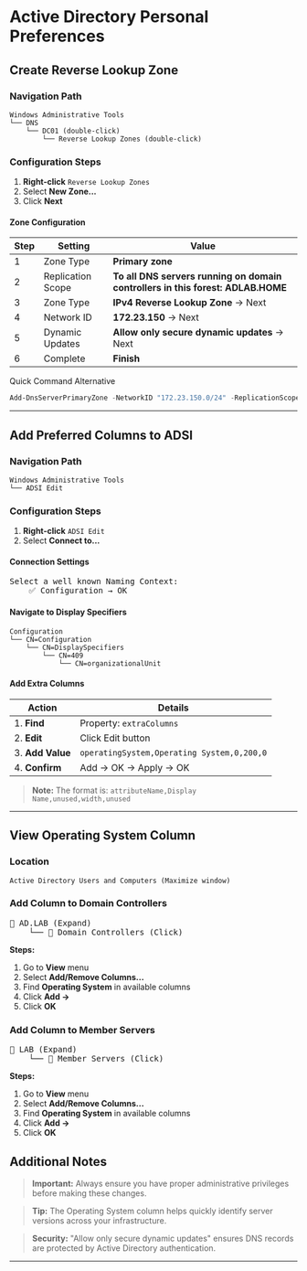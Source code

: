 # Active Directory Personal Preferences

## Create Reverse Lookup Zone

### Navigation Path
```
Windows Administrative Tools
└── DNS
    └── DC01 (double-click)
        └── Reverse Lookup Zones (double-click)
```

### Configuration Steps

1. **Right-click** `Reverse Lookup Zones`
2. Select **New Zone...**
3. Click **Next**

#### Zone Configuration
| Step | Setting | Value |
|------|---------|-------|
| 1 | Zone Type | **Primary zone** |
| 2 | Replication Scope | **To all DNS servers running on domain controllers in this forest: ADLAB.HOME** |
| 3 | Zone Type | **IPv4 Reverse Lookup Zone** → Next |
| 4 | Network ID | **172.23.150** → Next |
| 5 | Dynamic Updates | **Allow only secure dynamic updates** → Next |
| 6 | Complete | **Finish** |


<summary> Quick Command Alternative</summary>

```powershell
Add-DnsServerPrimaryZone -NetworkID "172.23.150.0/24" -ReplicationScope "Forest" -DynamicUpdate "Secure"
```

---

## Add Preferred Columns to ADSI

### Navigation Path
```
Windows Administrative Tools
└── ADSI Edit
```

### Configuration Steps

1. **Right-click** `ADSI Edit`
2. Select **Connect to...**

#### Connection Settings
<pre>
Select a well known Naming Context:
    ✅ Configuration → OK
</pre>

#### Navigate to Display Specifiers
```
Configuration
└── CN=Configuration
    └── CN=DisplaySpecifiers
        └── CN=409
            └── CN=organizationalUnit
```

#### Add Extra Columns

| Action | Details |
|--------|---------|
|1️. **Find** | Property: `extraColumns` |
|2. **Edit** | Click Edit button |
|3. **Add Value** | `operatingSystem,Operating System,0,200,0` |
|4. **Confirm** | Add → OK → Apply → OK |

> **Note:** The format is: `attributeName,Display Name,unused,width,unused`

---

##  View Operating System Column

### Location
```
Active Directory Users and Computers (Maximize window)
```

### Add Column to Domain Controllers

<pre>
📁 AD.LAB (Expand)
    └── 📁 Domain Controllers (Click)
</pre>

**Steps:**
1. Go to **View** menu
2. Select **Add/Remove Columns...**
3. Find **Operating System** in available columns
4. Click **Add →**
5. Click **OK**

### Add Column to Member Servers

<pre>
📁 LAB (Expand)
    └── 📁 Member Servers (Click)
</pre>

**Steps:**
1. Go to **View** menu
2. Select **Add/Remove Columns...**
3. Find **Operating System** in available columns
4. Click **Add →**
5. Click **OK**



## Additional Notes

> **Important:** Always ensure you have proper administrative privileges before making these changes.

> **Tip:** The Operating System column helps quickly identify server versions across your infrastructure.

> **Security:** "Allow only secure dynamic updates" ensures DNS records are protected by Active Directory authentication.

---
